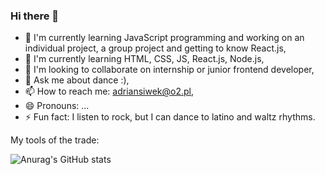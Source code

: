 ### Hi there 👋

<!--
**AdrianSiwek/AdrianSiwek** is a ✨ _special_ ✨ repository because its `README.md` (this file) appears on your GitHub profile.

Here are some ideas to get you started:
-->
- 🔭 I'm currently learning JavaScript programming and working on an individual project, a group project and getting to know React.js,
- 🌱 I'm currently learning HTML, CSS, JS, React.js, Node.js,
- 👯 I'm looking to collaborate on internship or junior frontend developer,
- 💬 Ask me about dance :),
- 📫 How to reach me: adriansiwek@o2.pl,
- 😄 Pronouns: ...
- ⚡ Fun fact: I listen to rock, but I can dance to latino and waltz rhythms.


My tools of the trade:



![Anurag's GitHub stats](https://github-readme-stats.vercel.app/api?AdrianSiwek=anuraghazra&count_private=true)
